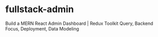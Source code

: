 # fullstack-admin

Build a MERN React Admin Dashboard | Redux Toolkit Query, Backend Focus, Deployment, Data Modeling